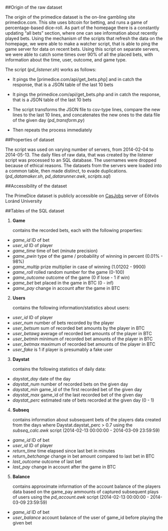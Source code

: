 ##Origin of the raw dataset

The origin of the primedice dataset is the on-line gambling site primedice.com. This site uses bitcoin for betting, and runs a game of percentage-based dice-roll. As part of the homepage there is a constantly updating “all bets” section, where one can see information about recently played bets. Using the mechanism of the scripts that refresh the data on the homepage, we were able to make a watcher script, that is able to ping the game server for data on recent bets. Using this script on separate servers, we were able to catch some times over 90% of all the placed bets, with information about the time, user, outcome, and game type.

The script (*pd_listener.sh*) works as follows:

- It pings the [primedice.com/api/get_bets.php] and in catch the response, that is a JSON table of the last 10 bets

- It pings the primedice.com/api/get_bets.php and in catch the response, that is a JSON table of the last 10 bets

- The script transforms the JSON file to csv-type lines, compare the new lines to the last 10 lines, and concatenates the new ones to the data file of the given day (*pd_transform.py*)
- Then repeats the process immediately

##Properties of dataset

The script was used on varying number of servers, from 2014-02-04 to 2014-05-13. The daily files of raw data, that was created by the listener script was processed to an SQL database. The usernames were dropped because of ethical reasons. The datasets from the servers were loaded into a common table, then made distinct, to evade duplications. (*pd_datamaker.sh*, *pd_datarunner.awk*, *scripts.sql*)

##Accessibility of the dataset

The PrimeDice dataset is publicly accessible on [CasJobs](http://nm.vo.elte.hu/casjobs/default.aspx) server of Eötvös Loránd University

##Tables of the SQL dataset

1. __Game__

	contains the recorded bets, each with the following properties:

  - _game_id_			ID of bet
  - _user_id_			ID of player
  - _game_time_		time of bet (minute precision)
  - _game_pwin_		type of the game / probability of winning in percent (0.01% - 98%)
  - _game_multip_		prize multiplier in case of winning (1.01202 - 9900)
  - _game_roll_		rolled random number for the game (0-100)
  - _game_outcome_	outcome of the game (0 if lose - 1 if win)
  - _game_bet_		bet placed in the game in BTC (0 - inf)
  - _game_pay_		change in account after the game in BTC

2. __Users__

	contains the following information/statistics about users:

  - _user_id_		ID of player
  - _user_num_	number of bets recorded by the player
  - _user_betsum_	sum of recorded bet amounts by the player in BTC
  - _user_betawg_	average of recorded bet amounts of the player in BTC 
  - _user_betmin_	minimum of recorded bet amounts of the player in BTC
  - _user_betmax_	maximum of recorded bet amounts of the player in BTC
  - _user_fake_	is 1 if player is presumably a fake user

3. __Daystat__

	contains the following statistics of daily data:

  - _daystat_day_		date of the day
  - _daystat_num_		number of recorded bets on the given day
  - _daystat_min_		game_id of the first recorded bet of the given day
  - _daystat_max_		game_id of the last recorded bet of the given day
  - _daystat_perc_	estimated rate of bets recorded at the given day (0 - 1)


4. __Subseq__

	contains information about subsequent bets of the players
	data created from the days where Daystat.daystat_perc > 0.7 using the *subseq_calc.awk* script
	(2014-02-13 00:00:00 - 2014-03-09 23:59:59)

  - _game_id_				ID of bet
  - _user_id_				ID of player
  - _return_time_			time elapsed since last bet in minutes
  - _return_betchange_	change in bet amount compared to last bet in BTC
  - _last_outcome_		outcome of last bet
  - _last_pay_			change in account after the game in BTC

5. __Balance__

	contains approximate information of the account balance of the players
	data based on the game_pay ammounts of captured subsequent plays of users using the *pd_account.awk* script
	(2014-02-13 00:00:00 - 2014-03-09 23:59:59)

  - _game_id_			ID of bet
  - _user_balance_	account balance of the user of game_id before playing the given bet
